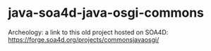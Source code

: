 # java-soa4d-java-osgi-commons
Archeology: a link to this old project hosted on SOA4D: https://forge.soa4d.org/projects/commonsjavaosgi/

